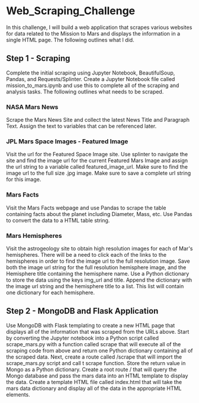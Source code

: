 # Web_Scraping_Challenge
In this challenge, I will build a web application that scrapes various websites for data related to the Mission to Mars and displays the information in a single HTML page. The following outlines what I did.

## Step 1 - Scraping
Complete the initial scraping using Jupyter Notebook, BeautifulSoup, Pandas, and Requests/Splinter.
Create a Jupyter Notebook file called mission_to_mars.ipynb and use this to complete all of the scraping and analysis tasks. The following outlines what needs to be scraped.

### NASA Mars News
Scrape the Mars News Site and collect the latest News Title and Paragraph Text. Assign the text to variables that can be referenced later.

### JPL Mars Space Images - Featured Image
Visit the url for the Featured Space Image site.
Use splinter to navigate the site and find the image url for the current Featured Mars Image and assign the url string to a variable called featured_image_url.
Make sure to find the image url to the full size .jpg image.
Make sure to save a complete url string for this image.

### Mars Facts
Visit the Mars Facts webpage and use Pandas to scrape the table containing facts about the planet including Diameter, Mass, etc.
Use Pandas to convert the data to a HTML table string.

### Mars Hemispheres
Visit the astrogeology site to obtain high resolution images for each of Mar's hemispheres.
There will be a need to click each of the links to the hemispheres in order to find the image url to the full resolution image.
Save both the image url string for the full resolution hemisphere image, and the Hemisphere title containing the hemisphere name. Use a Python dictionary to store the data using the keys img_url and title.
Append the dictionary with the image url string and the hemisphere title to a list. This list will contain one dictionary for each hemisphere.

## Step 2 - MongoDB and Flask Application
Use MongoDB with Flask templating to create a new HTML page that displays all of the information that was scraped from the URLs above.
Start by converting the Jupyter notebook into a Python script called scrape_mars.py with a function called scrape that will execute all of the scraping code from above and return one Python dictionary containing all of the scraped data.
Next, create a route called /scrape that will import the scrape_mars.py script and call t scrape function.
Store the return value in Mongo as a Python dictionary.
Create a root route / that will query the Mongo database and pass the mars data into an HTML template to display the data.
Create a template HTML file called index.html that will take the mars data dictionary and display all of the data in the appropriate HTML elements. 
